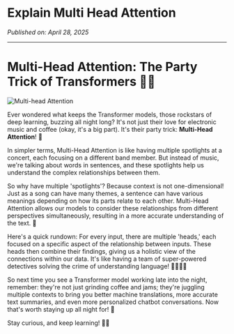 # Explain Multi Head Attention
*Published on: April 28, 2025*

---

 # Multi-Head Attention: The Party Trick of Transformers 🎉🎩



![Multi-head Attention](https://i.giphy.com/media/l4F9rU6ZkL8KQ23aW/source.gif)



Ever wondered what keeps the Transformer models, those rockstars of deep learning, buzzing all night long? It's not just their love for electronic music and coffee (okay, it's a big part). It's their party trick: **Multi-Head Attention**! 🤩



In simpler terms, Multi-Head Attention is like having multiple spotlights at a concert, each focusing on a different band member. But instead of music, we're talking about words in sentences, and these spotlights help us understand the complex relationships between them.



So why have multiple 'spotlights'? Because context is not one-dimensional! Just as a song can have many themes, a sentence can have various meanings depending on how its parts relate to each other. Multi-Head Attention allows our models to consider these relationships from different perspectives simultaneously, resulting in a more accurate understanding of the text. 🌈



Here's a quick rundown: For every input, there are multiple 'heads,' each focused on a specific aspect of the relationship between inputs. These heads then combine their findings, giving us a holistic view of the connections within our data. It's like having a team of super-powered detectives solving the crime of understanding language! 🕵️‍♂️🕵️‍♀️



So next time you see a Transformer model working late into the night, remember: they're not just grinding coffee and jams; they're juggling multiple contexts to bring you better machine translations, more accurate text summaries, and even more personalized chatbot conversations. Now that's worth staying up all night for! 🌙️



Stay curious, and keep learning! 🚀🧪



